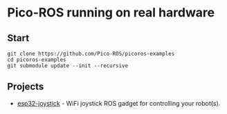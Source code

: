 # Pico-ROS running on real hardware

## Start

```
git clone https://github.com/Pico-ROS/picoros-examples
cd picoros-examples
git submodule update --init --recursive 
```

## Projects
- [esp32-joystick](esp32-joystick) - WiFi joystick ROS gadget for controlling your robot(s).
